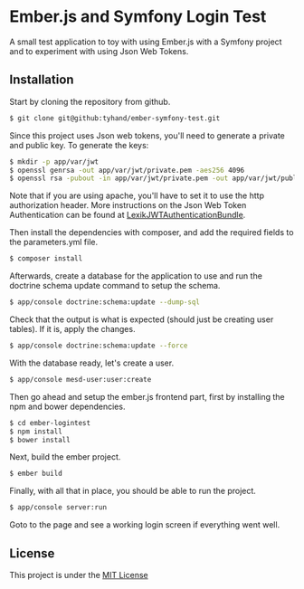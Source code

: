 # Ember.js and Symfony Login Test
A small test application to toy with using Ember.js with a Symfony project and to experiment with using Json Web Tokens.

## Installation
Start by cloning the repository from github.
```bash
$ git clone git@github:tyhand/ember-symfony-test.git
```

Since this project uses Json web tokens, you'll need to generate a private and public key.  To generate the keys:
```bash
$ mkdir -p app/var/jwt
$ openssl genrsa -out app/var/jwt/private.pem -aes256 4096
$ openssl rsa -pubout -in app/var/jwt/private.pem -out app/var/jwt/public.pem
```

Note that if you are using apache, you'll have to set it to use the http authorization header.  More instructions on the Json Web Token Authentication can be found at [LexikJWTAuthenticationBundle](https://github.com/lexik/LexikJWTAuthenticationBundle).

Then install the dependencies with composer, and add the required fields to the parameters.yml file.
```bash
$ composer install
```

Afterwards, create a database for the application to use and run the doctrine schema update command to setup the schema.
```bash
$ app/console doctrine:schema:update --dump-sql
```
Check that the output is what is expected (should just be creating user tables).  If it is, apply the changes.
```bash
$ app/console doctrine:schema:update --force
```

With the database ready, let's create a user.
```bash
$ app/console mesd-user:user:create
```

Then go ahead and setup the ember.js frontend part, first by installing the npm and bower dependencies.
```bash
$ cd ember-logintest
$ npm install
$ bower install
```

Next, build the ember project.
```bash
$ ember build
```

Finally, with all that in place, you should be able to run the project.
```bash
$ app/console server:run
```

Goto to the page and see a working login screen if everything went well.

## License
This project is under the [MIT License](LICENSE)
